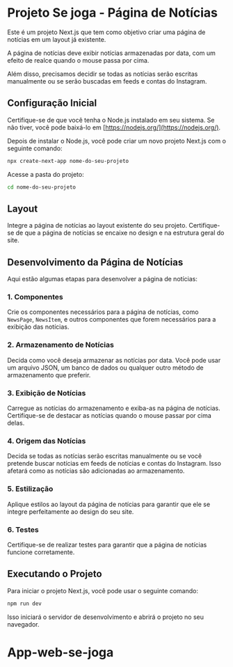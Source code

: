 # Projeto Se joga - Página de Notícias

Este é um projeto Next.js que tem como objetivo criar uma página de notícias em um layout já existente. 

A página de notícias deve exibir notícias armazenadas por data, com um efeito de realce quando o mouse passa por cima. 

Além disso, precisamos decidir se todas as notícias serão escritas manualmente ou se serão buscadas em feeds e contas do Instagram.

## Configuração Inicial

Certifique-se de que você tenha o Node.js instalado em seu sistema. Se não tiver, você pode baixá-lo em [https://nodejs.org/](https://nodejs.org/).

Depois de instalar o Node.js, você pode criar um novo projeto Next.js com o seguinte comando:

```bash
npx create-next-app nome-do-seu-projeto
```

Acesse a pasta do projeto:

```bash
cd nome-do-seu-projeto
```

## Layout

Integre a página de notícias ao layout existente do seu projeto. Certifique-se de que a página de notícias se encaixe no design e na estrutura geral do site.

## Desenvolvimento da Página de Notícias

Aqui estão algumas etapas para desenvolver a página de notícias:

### 1. Componentes

Crie os componentes necessários para a página de notícias, como `NewsPage`, `NewsItem`, e outros componentes que forem necessários para a exibição das notícias.

### 2. Armazenamento de Notícias

Decida como você deseja armazenar as notícias por data. Você pode usar um arquivo JSON, um banco de dados ou qualquer outro método de armazenamento que preferir.

### 3. Exibição de Notícias

Carregue as notícias do armazenamento e exiba-as na página de notícias. Certifique-se de destacar as notícias quando o mouse passar por cima delas.

### 4. Origem das Notícias

Decida se todas as notícias serão escritas manualmente ou se você pretende buscar notícias em feeds de notícias e contas do Instagram. Isso afetará como as notícias são adicionadas ao armazenamento.

### 5. Estilização

Aplique estilos ao layout da página de notícias para garantir que ele se integre perfeitamente ao design do seu site.

### 6. Testes

Certifique-se de realizar testes para garantir que a página de notícias funcione corretamente.

## Executando o Projeto

Para iniciar o projeto Next.js, você pode usar o seguinte comando:

```bash
npm run dev
```

Isso iniciará o servidor de desenvolvimento e abrirá o projeto no seu navegador.
# App-web-se-joga
